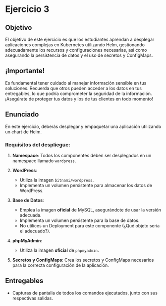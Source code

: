 # Ejercicio 3

## Objetivo

El objetivo de este ejercicio es que los estudiantes aprendan a desplegar aplicaciones complejas en Kubernetes utilizando Helm, gestionando adecuadamente los recursos y configuraciones necesarias, así como asegurando la persistencia de datos y el uso de secretos y ConfigMaps.

## ¡Importante!

Es fundamental tener cuidado al manejar información sensible en tus soluciones. Recuerda que otros pueden acceder a los datos en tus entregables, lo que podría comprometer la seguridad de la información. ¡Asegúrate de proteger tus datos y los de tus clientes en todo momento!

## Enunciado

En este ejercicio, deberás desplegar y empaquetar una aplicación utilizando un chart de Helm.

### Requisitos del despliegue:

1. **Namespace**: Todos los componentes deben ser desplegados en un namespace llamado `wordpress`.

2. **WordPress**:
   - Utiliza la imagen `bitnami/wordpress`.
   - Implementa un volumen persistente para almacenar los datos de WordPress.

3. **Base de Datos**:
   - Emplea la imagen **oficial** de MySQL, asegurándote de usar la versión adecuada.
   - Implementa un volumen persistente para la base de datos.
   - No utilices un Deployment para este componente (¿Qué objeto sería el adecuado?).

4. **phpMyAdmin**:
   - Utiliza la imagen **oficial** de `phpmyadmin`.

5. **Secretos y ConfigMaps**: Crea los secretos y ConfigMaps necesarios para la correcta configuración de la aplicación.

## Entregables

- Capturas de pantalla de todos los comandos ejecutados, junto con sus respectivas salidas.
